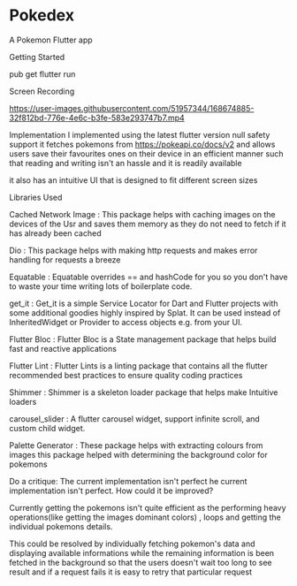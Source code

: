 # Pokedex

A Pokemon Flutter app

Getting Started

pub get
flutter run

Screen Recording 

https://user-images.githubusercontent.com/51957344/168674885-32f812bd-776e-4e6c-b3fe-583e293747b7.mp4

Implementation
I implemented using the latest flutter version null safety support it fetches pokemons from https://pokeapi.co/docs/v2 and allows users save their favourites ones on their device in an efficient manner such that reading and writing isn't an hassle and it is readily available

it also has an intuitive UI that is designed to fit different screen sizes

Libraries Used

Cached Network Image : This package helps with caching images on the devices of the Usr and saves them memory as they do not need to fetch if it has already been cached

Dio : This package helps with making http requests and makes error handling for requests a breeze

Equatable : Equatable overrides == and hashCode for you so you don't have to waste your time writing lots of boilerplate code.

get_it : Get_it is a simple Service Locator for Dart and Flutter projects with some additional goodies highly inspired by Splat. It can be used instead of InheritedWidget or Provider to access objects e.g. from your UI.

Flutter Bloc : Flutter Bloc is a State management package that helps build fast and reactive applications

Flutter Lint : Flutter Lints is a linting package that contains all the flutter recommended best practices to ensure quality coding practices

Shimmer : Shimmer is a skeleton loader package that helps make Intuitive loaders

carousel_slider : A flutter carousel widget, support infinite scroll, and custom child widget.

Palette Generator : These package helps with extracting colours from images this package helped with determining the background color for pokemons

Do a critique:
The current implementation isn't perfect he current implementation isn't perfect. How could it be improved?

Currently getting the pokemons isn't quite efficient as the performing heavy operations(like getting the images dominant colors) , loops and getting the individual pokemons details.

This could be resolved by individually fetching pokemon's data and displaying available informations while the remaining information is been fetched in the background so that the users doesn't wait too long to see result and if a request fails it is easy to retry that particular request
